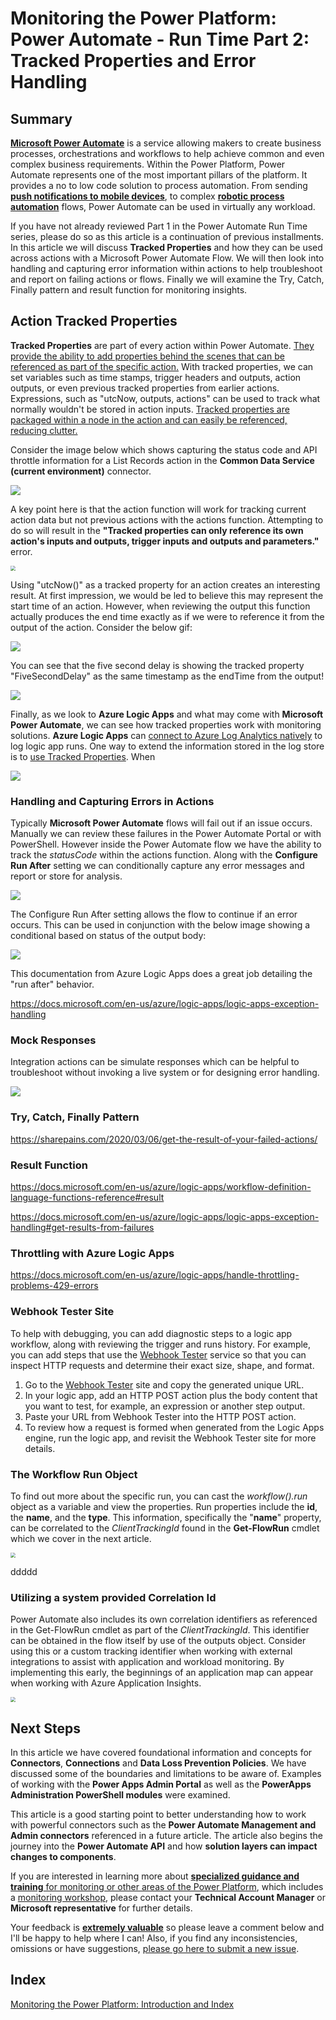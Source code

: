 # Monitoring the Power Platform: Power Automate - Run Time Part 2: Tracked Properties and Error Handling

## Summary

**[Microsoft Power Automate](https://docs.microsoft.com/en-us/power-automate/getting-started)** is a service allowing makers to create business processes, orchestrations and workflows to help achieve common and even complex business requirements. Within the Power Platform, Power Automate represents one of the most important pillars of the platform. It provides a no to low code solution to process automation. From sending **[push notifications to mobile devices](https://docs.microsoft.com/en-us/powerapps/maker/canvas-apps/add-notifications)**, to complex **[robotic process automation](https://flow.microsoft.com/en-us/ui-flows/)** flows, Power Automate can be used in virtually any workload.

If you have not already reviewed Part 1 in the Power Automate Run Time series, please do so as this article is a continuation of previous installments. In this article we will discuss **Tracked Properties** and how they can be used across actions with a Microsoft Power Automate Flow. We will then look into handling and capturing error information within actions to help troubleshoot and report on failing actions or flows. Finally we will examine the Try, Catch, Finally pattern and result function for monitoring insights.

## Action Tracked Properties

**Tracked Properties** are part of every action within Power Automate. [They provide the ability to add properties behind the scenes that can be referenced as part of the specific action.](http://johnliu.net/blog/2018/10/hiding-your-microsoft-flow-valuables-i-mean-variables-out-of-sight) With tracked properties, we can set variables such as time stamps, trigger headers and outputs, action outputs, or even previous tracked properties from earlier actions. Expressions, such as "utcNow, outputs, actions" can be used to track what normally wouldn't be stored in action inputs. [Tracked properties are packaged within a node in the action and can easily be referenced, reducing clutter.](https://powerusers.microsoft.com/t5/General-Power-Automate/Approval-Flow-Tracked-Properties/td-p/237387)

Consider the image below which shows capturing the status code and API throttle information for a List Records action in the **Common Data Service (current environment)** connector.

<img src="https://raw.githubusercontent.com/aliyoussefi/MonitoringPowerPlatform/master/Artifacts/PowerAutomate//TrackedProps/TrackedProperties-ActionAndActions.JPG"  />

A key point here is that the action function will work for tracking current action data but not previous actions with the actions function. Attempting to do so will result in the **"Tracked properties can only reference its own action's inputs and outputs, trigger inputs and outputs and parameters."** error.

<inser cde image TrackEdprop-action and actions>

<img src="https://raw.githubusercontent.com/aliyoussefi/MonitoringPowerPlatform/master/Artifacts/PowerAutomate/PowerAutomate-Triggers-CDS.JPG" style="zoom:50%;" />

Using "utcNow()" as a tracked property for an action creates an interesting result. At first impression, we would be led to believe this may represent the start time of an action. However, when reviewing the output this function actually produces the end time exactly as if we were to reference it from the output of the action. Consider the below gif:

<img src="https://raw.githubusercontent.com/aliyoussefi/MonitoringPowerPlatform/master/Artifacts/PowerAutomate//TrackedProps/TrackedProperties-UtcNow-EndTime.gif"  />

You can see that the five second delay is showing the tracked property "FiveSecondDelay" as the same timestamp as the endTime from the output!

<img src="https://raw.githubusercontent.com/aliyoussefi/MonitoringPowerPlatform/master/Artifacts/PowerAutomate//TrackedProps/TrackedProperties-UtcNow-EndTimeCompareToStartTime.JPG"  />

Finally, as we look to **Azure Logic Apps** and what may come with **Microsoft Power Automate**, we can see how tracked properties work with monitoring solutions. **Azure Logic Apps** can [connect to Azure Log Analytics natively](https://docs.microsoft.com/en-us/azure/logic-apps/monitor-logic-apps-log-analytics) to log logic app runs. One way to extend the information stored in the log store is to [use Tracked Properties](https://docs.microsoft.com/en-us/azure/logic-apps/monitor-logic-apps-log-analytics#extend-data). When

<img src="https://raw.githubusercontent.com/aliyoussefi/MonitoringPowerPlatform/master/Artifacts/PowerAutomate//TrackedProps/logic-app-run-details.png"  />

### Handling and Capturing Errors in Actions

Typically **Microsoft Power Automate** flows will fail out if an issue occurs. Manually we can review these failures in the Power Automate Portal or with PowerShell. However inside the Power Automate flow we have the ability to track the *statusCode* within the actions function. Along with the **Configure Run After** setting we can conditionally capture any error messages and report or store for analysis.

<img src="https://raw.githubusercontent.com/wiki/aliyoussefi/D365-Monitoring/Artifacts/PowerAutomate/MockError-HTTP-ConfigureRunAfter.JPG" />

The Configure Run After setting allows the flow to continue if an error occurs. This can be used in conjunction with the below image showing a conditional based on status of the output body:

<img src="https://raw.githubusercontent.com/wiki/aliyoussefi/D365-Monitoring/Artifacts/PowerAutomate/MockError-HTTP-Designer-Conditional.JPG" />

This documentation from Azure Logic Apps does a great job detailing the "run after" behavior.

https://docs.microsoft.com/en-us/azure/logic-apps/logic-apps-exception-handling



### Mock Responses

Integration actions can be simulate responses which can be helpful to troubleshoot without invoking a live system or for designing error handling.

<img src="https://raw.githubusercontent.com/wiki/aliyoussefi/D365-Monitoring/Artifacts/PowerAutomate/MockError-DevOps-StaticResult.JPG" />

### Try, Catch, Finally Pattern

https://sharepains.com/2020/03/06/get-the-result-of-your-failed-actions/

### Result Function

https://docs.microsoft.com/en-us/azure/logic-apps/workflow-definition-language-functions-reference#result

https://docs.microsoft.com/en-us/azure/logic-apps/logic-apps-exception-handling#get-results-from-failures

### Throttling with Azure Logic Apps

https://docs.microsoft.com/en-us/azure/logic-apps/handle-throttling-problems-429-errors

### Webhook Tester Site

To help with debugging, you can add diagnostic steps to a logic app workflow, along with reviewing the trigger and runs history. For example, you can add steps that use the [Webhook Tester](https://webhook.site/) service so that you can inspect HTTP requests and determine their exact size, shape, and format.

1. Go to the [Webhook Tester](https://webhook.site/) site and copy the generated unique URL.
2. In your logic app, add an HTTP POST action plus the body content that you want to test, for example, an expression or another step output.
3. Paste your URL from Webhook Tester into the HTTP POST action.
4. To review how a request is formed when generated from the Logic Apps engine, run the logic app, and revisit the Webhook Tester site for more details.

### The Workflow Run Object

To find out more about the specific run, you can cast the *workflow().run* object as a variable and view the properties. Run properties include the **id**, the **name**, and the **type**. This information, specifically the "**name**" property, can be correlated to the *ClientTrackingId* found in the **Get-FlowRun** cmdlet which we cover in the next article. 

<img src="https://raw.githubusercontent.com/wiki/aliyoussefi/D365-Monitoring/Artifacts/PowerAutomate/Workflow-Run-Overview.JPG" style="zoom:50%;" />

ddddd



### Utilizing a system provided Correlation Id

Power Automate also includes its own correlation identifiers as referenced in the Get-FlowRun cmdlet as part of the *ClientTrackingId*. This identifier can be obtained in the flow itself by use of the outputs object. Consider using this or a custom tracking identifier when working with external integrations to assist with application and workload monitoring. By implementing this early, the beginnings of an application map can appear when working with Azure Application Insights.

<insert app map image>

<img src="https://raw.githubusercontent.com/wiki/aliyoussefi/D365-Monitoring/Artifacts/PowerAutomate/Trigger-Object-Recurrance-JSON.JPG" style="zoom:50%;" />



## Next Steps

In this article we have covered foundational information and concepts for **Connectors**, **Connections** and **Data Loss Prevention Policies**. We have discussed some of the boundaries and limitations to be aware of. Examples of working with the **Power Apps Admin Portal** as well as the **PowerApps Administration PowerShell modules** were examined.

This article is a good starting point to better understanding how to work with powerful connectors such as the **Power Automate Management and Admin connectors** referenced in a future article. The article also begins the journey into the **Power Automate API** and how **solution layers can impact changes to components**.

If you are interested in learning more about [**specialized guidance and training** for monitoring or other areas of the Power Platform](https://community.dynamics.com/crm/b/crminthefield/posts/pfe-dynamics-365-service-offerings), which includes a [monitoring workshop](https://community.dynamics.com/cfs-file/__key/communityserver-blogs-components-weblogfiles/00-00-00-17-38/WorkshopPLUS-_2D00_-Dynamics-365-Customer-Engagement-Monitoring-with-Application-lnsights-1-Day-with-Lab_2D00_FA5D599F_2D00_20E4_2D00_4087_2D00_A713_2D00_39FBD14DF7E5.pdf), please contact your **Technical Account Manager** or **Microsoft representative** for further details. 

Your feedback is **<u>extremely valuable</u>** so please leave a comment below and I'll be happy to help where I can! Also, if you find any inconsistencies, omissions or have suggestions, [please go here to submit a new issue](https://github.com/aliyoussefi/MonitoringPowerPlatform/issues).

## Index

[Monitoring the Power Platform: Introduction and Index](https://community.dynamics.com/crm/b/crminthefield/posts/monitoring-the-power-platform-introduction)